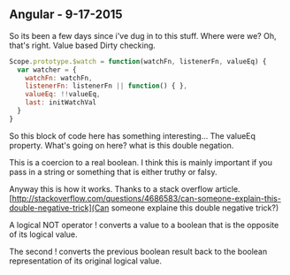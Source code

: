 ## Angular - 9-17-2015

So its been a few days since i've dug in to this stuff. Where were we? Oh,
that's right. Value based Dirty checking.

```Javascript
Scope.prototype.$watch = function(watchFn, listenerFn, valueEq) {
  var watcher = {
    watchFn: watchFn,
    listenerFn: listenerFn || function() { },
    valueEq: !!valueEq,
    last: initWatchVal
  }
}

```

So this block of code here has something interesting... The valueEq property.
What's going on here? what is this double negation.

This is a coercion to a real boolean. I think this is mainly important if you
pass in a string or something that is either truthy or falsy. 

Anyway this is how it works. Thanks to a stack overflow article.
[http://stackoverflow.com/questions/4686583/can-someone-explain-this-double-negative-trick](Can
someone explaine this double negative trick?)

A logical NOT operator ! converts a value to a boolean that is the opposite of
its logical value.

The second ! converts the previous boolean result back to the boolean
representation of its original logical value.


